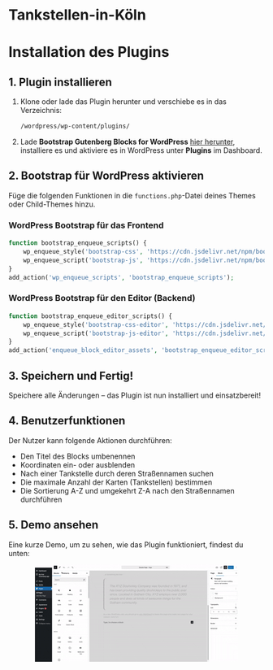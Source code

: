 
# Tankstellen-in-Köln 

# Installation des Plugins

## 1. Plugin installieren

1. Klone oder lade das Plugin herunter und verschiebe es in das Verzeichnis:
   ```sh
   /wordpress/wp-content/plugins/
   ```

2. Lade **Bootstrap Gutenberg Blocks for WordPress** [hier herunter](https://de.wordpress.org/plugins/wp-bootstrap-blocks/), installiere es und aktiviere es in WordPress unter **Plugins** im Dashboard.

## 2. Bootstrap für WordPress aktivieren

Füge die folgenden Funktionen in die `functions.php`-Datei deines Themes oder Child-Themes hinzu.

### WordPress Bootstrap für das Frontend

```php
function bootstrap_enqueue_scripts() {
    wp_enqueue_style('bootstrap-css', 'https://cdn.jsdelivr.net/npm/bootstrap@5.3.0/dist/css/bootstrap.min.css');
    wp_enqueue_script('bootstrap-js', 'https://cdn.jsdelivr.net/npm/bootstrap@5.3.0/dist/js/bootstrap.bundle.min.js', array(), false, true);
}
add_action('wp_enqueue_scripts', 'bootstrap_enqueue_scripts');
```

### WordPress Bootstrap für den Editor (Backend)

```php
function bootstrap_enqueue_editor_scripts() {
    wp_enqueue_style('bootstrap-css-editor', 'https://cdn.jsdelivr.net/npm/bootstrap@5.3.0/dist/css/bootstrap.min.css');
    wp_enqueue_script('bootstrap-js-editor', 'https://cdn.jsdelivr.net/npm/bootstrap@5.3.0/dist/js/bootstrap.bundle.min.js', array(), false, true);
}
add_action('enqueue_block_editor_assets', 'bootstrap_enqueue_editor_scripts');
```

## 3. Speichern und Fertig!

Speichere alle Änderungen – das Plugin ist nun installiert und einsatzbereit!

## 4. Benutzerfunktionen
Der Nutzer kann folgende Aktionen durchführen:
- Den Titel des Blocks umbenennen
- Koordinaten ein- oder ausblenden
- Nach einer Tankstelle durch deren Straßennamen suchen
- Die maximale Anzahl der Karten (Tankstellen) bestimmen
- Die Sortierung A-Z und umgekehrt Z-A nach den Straßennamen durchführen


## 5. Demo ansehen

Eine kurze Demo, um zu sehen, wie das Plugin funktioniert, findest du unten:


<p align="center">
  <img src="https://github.com/alghanim-lab/tankstelle-block/blob/main/img/plugin-demo.gif"  title="Tankstellen in Köln">
  <!-- <img src="your_relative_path_here_number_2_large_name" width="350" alt="accessibility text"> -->
</p>
